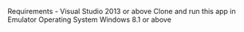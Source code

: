 Requirements - 
Visual Studio 2013 or above 
Clone and run this app in Emulator 
Operating System Windows 8.1 or above
